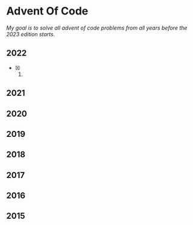 # Advent Of Code

_My goal is to solve all advent of code problems from all years before the 2023 edition starts._

## 2022

- [x] 01.

## 2021

## 2020

## 2019

## 2018

## 2017

## 2016

## 2015
